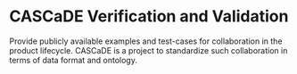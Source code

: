 # CASCaDE Verification and Validation

Provide publicly available examples and test-cases for collaboration in the product lifecycle. CASCaDE is a project to standardize such collaboration in terms of data format and ontology.
